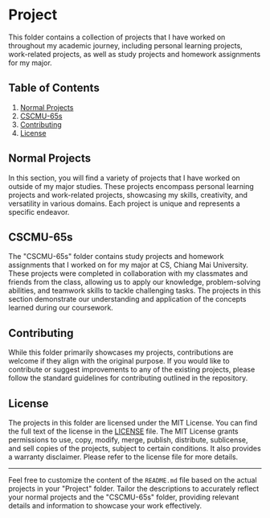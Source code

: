 # Project

This folder contains a collection of projects that I have worked on throughout my academic journey, including personal learning projects, work-related projects, as well as study projects and homework assignments for my major.

## Table of Contents

1. [Normal Projects](./)
2. [CSCMU-65s](./CSCMU-65s)
3. [Contributing](#contributing)
4. [License](#license)

## Normal Projects

In this section, you will find a variety of projects that I have worked on outside of my major studies. These projects encompass personal learning projects and work-related projects, showcasing my skills, creativity, and versatility in various domains. Each project is unique and represents a specific endeavor.

## CSCMU-65s

The "CSCMU-65s" folder contains study projects and homework assignments that I worked on for my major at CS, Chiang Mai University. These projects were completed in collaboration with my classmates and friends from the class, allowing us to apply our knowledge, problem-solving abilities, and teamwork skills to tackle challenging tasks. The projects in this section demonstrate our understanding and application of the concepts learned during our coursework.

## Contributing

While this folder primarily showcases my projects, contributions are welcome if they align with the original purpose. If you would like to contribute or suggest improvements to any of the existing projects, please follow the standard guidelines for contributing outlined in the repository.

## License

The projects in this folder are licensed under the MIT License. You can find the full text of the license in the [LICENSE](./LICENSE) file. The MIT License grants permissions to use, copy, modify, merge, publish, distribute, sublicense, and sell copies of the projects, subject to certain conditions. It also provides a warranty disclaimer. Please refer to the license file for more details.

---

Feel free to customize the content of the `README.md` file based on the actual projects in your "Project" folder. Tailor the descriptions to accurately reflect your normal projects and the "CSCMU-65s" folder, providing relevant details and information to showcase your work effectively.
